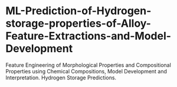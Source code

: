 # ML-Prediction-of-Hydrogen-storage-properties-of-Alloy-Feature-Extractions-and-Model-Development
Feature Engineering of Morphological Properties and Compositional Properties using Chemical Compositions, Model Development and Interpretation. Hydrogen Storage Predictions.

